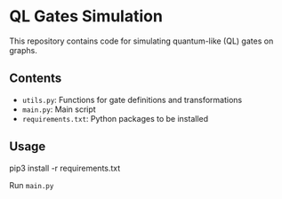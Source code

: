 # QL Gates Simulation

This repository contains code for simulating quantum-like (QL) gates on graphs.

## Contents
- `utils.py`: Functions for gate definitions and transformations
- `main.py`: Main script
- `requirements.txt`: Python packages to be installed

## Usage
pip3 install -r requirements.txt

Run `main.py` 

